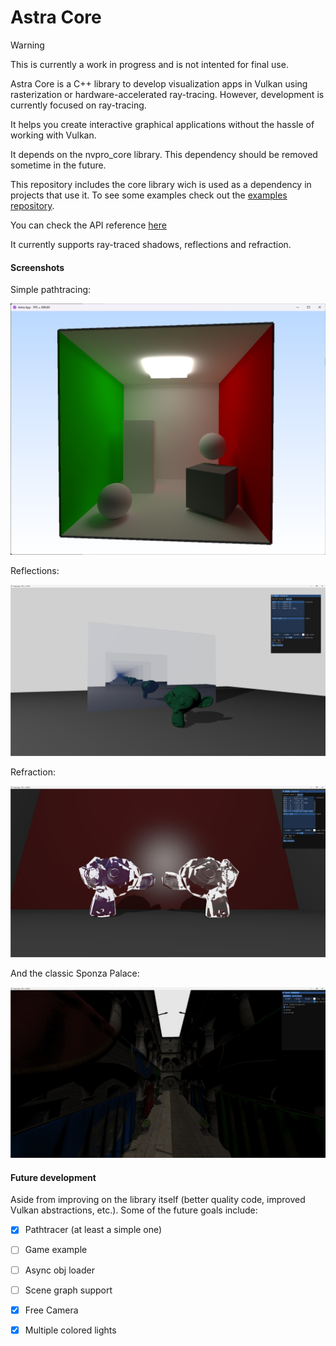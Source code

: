 # Astra Core

> [!WARNING]  
> This is currently a work in progress and is not intented for final use.

Astra Core is a C++  library to develop visualization apps in Vulkan using rasterization or hardware-accelerated ray-tracing. However, development is currently focused on ray-tracing.

It helps you create interactive graphical applications without the hassle of working with Vulkan.

It depends on the nvpro_core library. This dependency should be removed sometime in the future. 

This repository includes the core library wich is used as a dependency in projects that use it. To see some examples check out the [examples repository](https://github.com/PinGunter/AstraExamples).

You can check the API reference [here](https://pingunter.github.io/AstraEngine)

It currently supports ray-traced shadows, reflections and refraction.

#### Screenshots

Simple pathtracing:

![](img/pathtracer.png)

Reflections:

![](img/reflections.png)

Refraction:

![](img/refraction.png)

And the classic Sponza Palace:

![](img/sponza.png)

#### Future development

Aside from improving on the library itself (better quality code, improved Vulkan abstractions, etc.). Some of the future goals include:

* [x] Pathtracer (at least a simple one)

* [ ] Game example

* [ ] Async obj loader
- [ ] Scene graph support

- [x] Free Camera

- [x] Multiple colored lights
